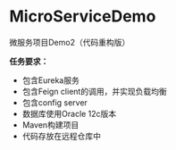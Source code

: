 # MicroServiceDemo

微服务项目Demo2（代码重构版）

**任务要求：**
- 包含Eureka服务
- 包含Feign client的调用，并实现负载均衡
- 包含config server
- 数据库使用Oracle 12c版本
- Maven构建项目
- 代码存放在远程仓库中

